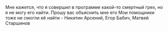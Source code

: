 Мне кажется, что я совершил в программе какой-то смертный грех, но я не могу его найти. Прошу вас объяснить мне его
Мои помощники тоже не смогли её найти - Никитин Арсений, Егор Бабич, Матвей Старшинов
